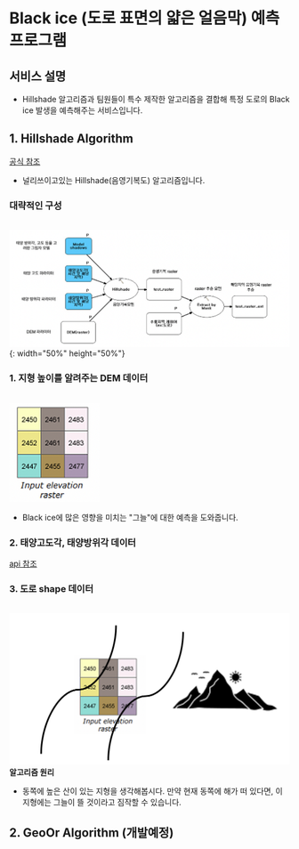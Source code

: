 # Black ice (도로 표면의 얇은 얼음막) 예측 프로그램

## 서비스 설명

- Hillshade 알고리즘과 팀원들이 특수 제작한 알고리즘을 결합해 특정 도로의 Black ice 발생을 예측해주는 서비스입니다.


## 1. Hillshade Algorithm
[공식 참조](https://pro.arcgis.com/en/pro-app/latest/tool-reference/3d-analyst/how-hillshade-works.htm)

- 널리쓰이고있는 Hillshade(음영기복도) 알고리즘입니다.<br>

### 대략적인 구성
<br><img src="img/readme_hillshade.png?raw=true"/>{: width="50%" height="50%"}<br>

### 1. 지형 높이를 알려주는 DEM 데이터
<br><img src="img/readme_dem.png?raw=true"/>
<br>
- Black ice에 많은 영향을 미치는 "그늘"에 대한 예측을 도와줍니다. 

### 2. 태양고도각, 태양방위각 데이터
[api 참조](https://www.data.go.kr/data/15012692/openapi.do)
<br>

### 3. 도로 shape 데이터
<br><img src="img/readme_road.png?raw=true"/>
<br>
<b>알고리즘 원리</b>
- 동쪽에 높은 산이 있는 지형을 생각해봅시다. 만약 현재 동쪽에 해가 떠 있다면, 이 지형에는 그늘이 뜰 것이라고 짐작할 수 있습니다.


## 2. GeoOr Algorithm (개발예정)
